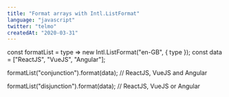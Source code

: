 ```yaml
---
title: "Format arrays with Intl.ListFormat"
language: "javascript"
twitter: "telmo"
createdAt: "2020-03-31"
---
```


const formatList = type => new Intl.ListFormat("en-GB", { type });
const data = ["ReactJS", "VueJS", "Angular"];

formatList("conjunction").format(data); // ReactJS, VueJS and Angular

formatList("disjunction").format(data); // ReactJS, VueJS or Angular
